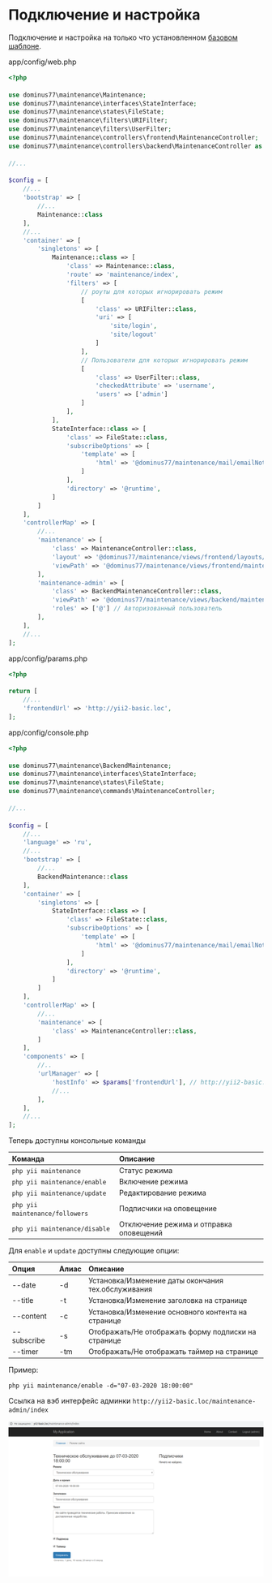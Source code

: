 Подключение и настройка
=======================

Подключение и настройка на только что установленном [базовом шаблоне](https://github.com/yiisoft/yii2-app-basic).

app/config/web.php
```php
<?php

use dominus77\maintenance\Maintenance;
use dominus77\maintenance\interfaces\StateInterface;
use dominus77\maintenance\states\FileState;
use dominus77\maintenance\filters\URIFilter;
use dominus77\maintenance\filters\UserFilter;
use dominus77\maintenance\controllers\frontend\MaintenanceController;
use dominus77\maintenance\controllers\backend\MaintenanceController as BackendMaintenanceController;

//...

$config = [
    //...
    'bootstrap' => [
        //...      
        Maintenance::class
    ],
    //...
    'container' => [
        'singletons' => [
            Maintenance::class => [
                'class' => Maintenance::class,
                'route' => 'maintenance/index',
                'filters' => [
                    // роуты для которых игнорировать режим
                    [
                        'class' => URIFilter::class,
                        'uri' => [                            
                            'site/login',
                            'site/logout'
                        ]
                    ],
                    // Пользователи для которых игнорировать режим
                    [
                        'class' => UserFilter::class,
                        'checkedAttribute' => 'username',
                        'users' => ['admin']
                    ]
                ],
            ],
            StateInterface::class => [
                'class' => FileState::class,
                'subscribeOptions' => [                    
                    'template' => [
                        'html' => '@dominus77/maintenance/mail/emailNotice-html'
                    ]
                ],
                'directory' => '@runtime',
            ]
        ]
    ],    
    'controllerMap' => [
        //...
        'maintenance' => [
            'class' => MaintenanceController::class,
            'layout' => '@dominus77/maintenance/views/frontend/layouts/maintenance',
            'viewPath' => '@dominus77/maintenance/views/frontend/maintenance',
        ],
        'maintenance-admin' => [
            'class' => BackendMaintenanceController::class,
            'viewPath' => '@dominus77/maintenance/views/backend/maintenance',            
            'roles' => ['@'] // Авторизованный пользователь
        ],
    ],
    //...
];
```
app/config/params.php
```php
<?php

return [
    //...
    'frontendUrl' => 'http://yii2-basic.loc',
];
```
app/config/console.php
```php
<?php

use dominus77\maintenance\BackendMaintenance;
use dominus77\maintenance\interfaces\StateInterface;
use dominus77\maintenance\states\FileState;
use dominus77\maintenance\commands\MaintenanceController;

//...

$config = [
    //...
    'language' => 'ru',
    //...
    'bootstrap' => [
        //...
        BackendMaintenance::class
    ],    
    'container' => [
        'singletons' => [
            StateInterface::class => [
                'class' => FileState::class,
                'subscribeOptions' => [                    
                    'template' => [
                        'html' => '@dominus77/maintenance/mail/emailNotice-html'
                    ]
                ],
                'directory' => '@runtime',
            ]
        ]
    ],    
    'controllerMap' => [
        //...
        'maintenance' => [
            'class' => MaintenanceController::class,
        ]
    ],    
    'components' => [
        //..        
        'urlManager' => [
            'hostInfo' => $params['frontendUrl'], // http://yii2-basic.loc
            //...
        ],
    ],
    //...
];
```

Теперь доступны консольные команды

| Команда                         | Описание                                |
|:------------------------------- |:--------------------------------------- |
| `php yii maintenance`           | Статус режима                           |
| `php yii maintenance/enable`    | Включение режима                        |
| `php yii maintenance/update`    | Редактирование режима                   |
| `php yii maintenance/followers` | Подписчики на оповещение                |
| `php yii maintenance/disable`   | Отключение режима и отправка оповещений |

Для `enable` и `update` доступны следующие опции:

| Опция       | Алиас | Описание                                            |
|:----------- |:----- |:--------------------------------------------------- |
| --date      |  -d   | Установка/Изменение даты окончания тех.обслуживания |
| --title     |  -t   | Установка/Изменение заголовка на странице           |
| --content   |  -c   | Установка/Изменение основного контента на странице  |
| --subscribe |  -s   | Отображать/Не отображать форму подписки на странице |
| --timer     |  -tm  | Отображать/Не отображать таймер на странице         | 

Пример:
```
php yii maintenance/enable -d="07-03-2020 18:00:00"
```
Ссылка на вэб интерфейс админки `http://yii2-basic.loc/maintenance-admin/index`

![maintenance.png](../images/maintenance-backend-basic.png)